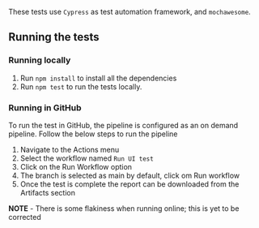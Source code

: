 These tests use `Cypress` as test automation framework, and `mochawesome`. 
## Running the tests
### Running locally
1. Run `npm install` to install all the dependencies
2. Run `npm test` to run the tests locally.

### Running in GitHub
To run the test in GitHub, the pipeline is configured as an on demand pipeline. Follow the below steps to run the pipeline
1. Navigate to the Actions menu 
2. Select the workflow named `Run UI test`
3. Click on the Run Workflow option
4. The branch is selected as main by default, click om Run workflow
5. Once the test is complete the report can be downloaded from the Artifacts section

**NOTE** - There is some flakiness when running online; this is yet to be corrected
